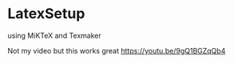 # LatexSetup
using MiKTeX and Texmaker

Not my video but this works great 
https://youtu.be/9gQ1BGZqQb4
